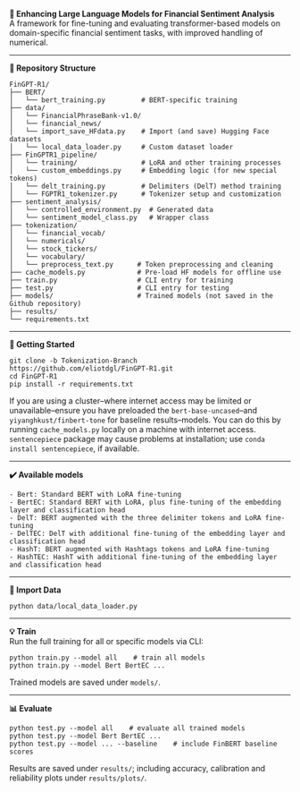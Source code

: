 **:brain: Enhancing Large Language Models for Financial Sentiment Analysis**  
A framework for fine-tuning and evaluating transformer-based models on domain-specific financial sentiment tasks, with improved handling of numerical.

---

**:file_folder: Repository Structure**
```
FinGPT‑R1/
├── BERT/
│   └── bert_training.py         # BERT-specific training
├── data/
│   └── FinancialPhraseBank-v1.0/     
│   └── financial_news/          
│   └── import_save_HFdata.py    # Import (and save) Hugging Face datasets
│   └── local_data_loader.py     # Custom dataset loader
├── FinGPTR1_pipeline/
│   └── training/                # LoRA and other training processes
│   └── custom_embeddings.py     # Embedding logic (for new special tokens)
│   └── delt_training.py         # Delimiters (DelT) method training
│   └── FGPTR1_tokenizer.py      # Tokenizer setup and customization
├── sentiment_analysis/
│   └── controlled_environment.py  # Generated data
│   └── sentiment_model_class.py   # Wrapper class
├── tokenization/
│   └── financial_vocab/
│   └── numericals/
│   └── stock_tickers/
│   └── vocabulary/
│   └── preprocess_text.py      # Token preprocessing and cleaning
├── cache_models.py             # Pre-load HF models for offline use
├── train.py                    # CLI entry for training
├── test.py                     # CLI entry for testing
├── models/                     # Trained models (not saved in the Github repository)
├── results/                   
└── requirements.txt        
```

---

**:rocket: Getting Started**
```
git clone -b Tokenization-Branch https://github.com/eliotdgl/FinGPT‑R1.git
cd FinGPT‑R1
pip install -r requirements.txt
```
If you are using a cluster–where internet access may be limited or unavailable–ensure you have preloaded the `bert-base-uncased`–and `yiyanghkust/finbert-tone` for baseline results–models. You can do this by running `cache_models.py` locally on a machine with internet access.  
`sentencepiece` package may cause problems at installation; use `conda install sentencepiece`, if available.

---

**:heavy_check_mark: Available models**
```
- Bert: Standard BERT with LoRA fine-tuning
- BertEC: Standard BERT with LoRA, plus fine-tuning of the embedding layer and classification head
- DelT: BERT augmented with the three delimiter tokens and LoRA fine-tuning
- DelTEC: DelT with additional fine-tuning of the embedding layer and classification head
- HashT: BERT augmented with Hashtags tokens and LoRA fine-tuning
- HashTEC: HashT with additional fine-tuning of the embedding layer and classification head
```

---

**:arrows_counterclockwise: Import Data**  
```
python data/local_data_loader.py
```

---

**:bulb: Train**  
Run the full training for all or specific models via CLI:
```
python train.py --model all    # train all models
python train.py --model Bert BertEC ...
```
Trained models are saved under `models/`.

---

**:bar_chart: Evaluate**
```
python test.py --model all    # evaluate all trained models
python test.py --model Bert BertEC ...
python test.py --model ... --baseline    # include FinBERT baseline scores
```
Results are saved under `results/`; including accuracy, calibration and reliability plots under `results/plots/`.
